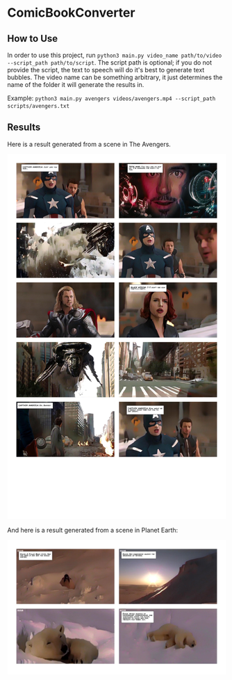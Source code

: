 # ComicBookConverter

## How to Use
In order to use this project, run ```python3 main.py video_name path/to/video --script_path path/to/script```. The script path is optional; if you do not provide the script, the text to speech will do it's best to generate text bubbles. The video name can be something arbitrary, it just determines the name of the folder it will generate the results in.

Example: ```python3 main.py avengers videos/avengers.mp4 --script_path scripts/avengers.txt```

## Results

Here is a result generated from a scene in The Avengers.

![avengers](https://github.com/gkgkgkgk/ComicBookConverter/blob/main/pictures/avengers2/page0.jpg)

And here is a result generated from a scene in Planet Earth: 

![polar](https://github.com/gkgkgkgk/ComicBookConverter/blob/main/pictures/polar/page0.jpg)
